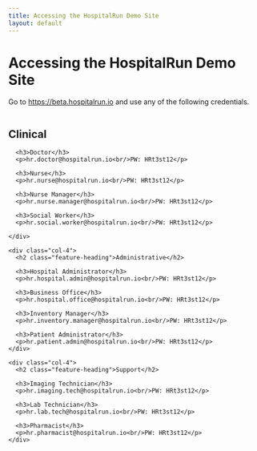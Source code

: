 ```yaml
---
title: Accessing the HospitalRun Demo Site
layout: default
---
```


<div class="tryit-hero">
  <h1 class="hero-heading">Accessing the HospitalRun Demo Site</h1>
  <p>Go to <a href="https://beta.hospitalrun.io" target="_blank" rel="noopener" >https://beta.hospitalrun.io</a> and use any of the following credentials.</p>
</div>

<div class="tryit-content">
  <div class="columns">
    <div class="col-4">
      <h2 class="feature-heading">Clinical</h2>

      <h3>Doctor</h3>
      <p>hr.doctor@hospitalrun.io<br/>PW: HRt3st12</p>

      <h3>Nurse</h3>
      <p>hr.nurse@hospitalrun.io<br/>PW: HRt3st12</p>

      <h3>Nurse Manager</h3>
      <p>hr.nurse.manager@hospitalrun.io<br/>PW: HRt3st12</p>

      <h3>Social Worker</h3>
      <p>hr.social.worker@hospitalrun.io<br/>PW: HRt3st12</p>

    </div>

    <div class="col-4">
      <h2 class="feature-heading">Administrative</h2>

      <h3>Hospital Administrator</h3>
      <p>hr.hospital.admin@hospitalrun.io<br/>PW: HRt3st12</p>

      <h3>Business Office</h3>
      <p>hr.hospital.office@hospitalrun.io<br/>PW: HRt3st12</p>

      <h3>Inventory Manager</h3>
      <p>hr.inventory.manager@hospitalrun.io<br/>PW: HRt3st12</p>

      <h3>Patient Administrator</h3>
      <p>hr.patient.admin@hospitalrun.io<br/>PW: HRt3st12</p>
    </div>

    <div class="col-4">
      <h2 class="feature-heading">Support</h2>

      <h3>Imaging Technician</h3>
      <p>hr.imaging.tech@hospitalrun.io<br/>PW: HRt3st12</p>

      <h3>Lab Technician</h3>
      <p>hr.lab.tech@hospitalrun.io<br/>PW: HRt3st12</p>

      <h3>Pharmacist</h3>
      <p>hr.pharmacist@hospitalrun.io<br/>PW: HRt3st12</p>
    </div>

  </div>
</div>
